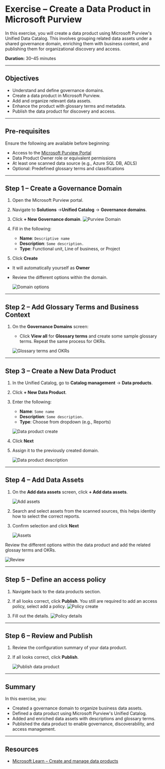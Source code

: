 # Exercise – Create a Data Product in Microsoft Purview

In this exercise, you will create a data product using Microsoft Purview's Unified Data Catalog. This involves grouping related data assets under a shared governance domain, enriching them with business context, and publishing them for organizational discovery and access.

**Duration:** 30–45 minutes

---

## Objectives

- Understand and define governance domains.
- Create a data product in Microsoft Purview.
- Add and organize relevant data assets.
- Enhance the product with glossary terms and metadata.
- Publish the data product for discovery and access.

---

## Pre-requisites

Ensure the following are available before beginning:

- Access to the [Microsoft Purview Portal](https://purview.microsoft.com)
- Data Product Owner role or equivalent permissions
- At least one scanned data source (e.g., Azure SQL DB, ADLS)
- Optional: Predefined glossary terms and classifications

---

## Step 1 – Create a Governance Domain

1. Open the Microsoft Purview portal.
2. Navigate to **Solutions** →**Unified Catalog** → **Governance domains**.
3. Click **+ New Governance domain**.
   ![Purview Domain](../../media/Purview/purview-new-domain.png)

4. Fill in the following:
   - **Name**: `Descriptive name`
   - **Description**: `Some description.`
   - **Type**: Functional unit, Line of business, or Project
   
5. Click **Create**
- It will automatically yourself as **Owner**
- Review the different options within the domain.

   ![Domain options](../../media/Purview/domain-options.png)


---

## Step 2 – Add Glossary Terms and Business Context

1. On the **Governance Domains** screen:
   - Click **View all** for **Glossary terms** and create some sample glossary terms. Repeat the same process for OKRs.

   ![Glossary terms and OKRs](../../media/Purview/glossary-terms-OKRs.png)

---


## Step 3 – Create a New Data Product

1. In the Unified Catalog, go to **Catalog management** → **Data products**.
2. Click **+ New Data Product**.
3. Enter the following:
   - **Name**: `Some name`
   - **Description**: `Some description.`
   - **Type**: Choose from dropdown (e.g., Reports)

   ![Data product create](../../media/Purview/data-product-create.png)

4. Click **Next**
5. Assign it to the previously created domain.

   ![Data product description](../../media/Purview/data-product-descriptions.png)


---



## Step 4 – Add Data Assets

1. On the **Add data assets** screen, click **+ Add data assets**.


   ![Add assets](../../media/Purview/purview-add-assets.png)
2. Search and select assets from the scanned sources, this helps identity how to select the correct reports.
3. Confirm selection and click **Next**

   ![Assets](../../media/Purview/data-product-select-assets.png)

Review the different options within the data product and add the related glossay terms and OKRs.

   ![Review](../../media/Purview/data-product-review.png)



---

## Step 5 – Define an access policy

1. Navigate back to the data products section.
2. If all looks correct, click **Publish**. You still are required to add an access policy, select add a policy.
   ![Policy create](../../media/Purview/data-product-policy-create.png)

3. Fill out the details.
   ![Policy details](../../media/Purview/data-product-policy-details.png)
   
---

## Step 6 – Review and Publish

1. Review the configuration summary of your data product.
2. If all looks correct, click **Publish**.

   ![Publish data product](../../media/Purview/data-product-publish.png)
---


## Summary

In this exercise, you:

- Created a governance domain to organize business data assets.
- Defined a data product using Microsoft Purview's Unified Catalog.
- Added and enriched data assets with descriptions and glossary terms.
- Published the data product to enable governance, discoverability, and access management.

---

## Resources

- [Microsoft Learn – Create and manage data products](https://learn.microsoft.com/en-us/purview/unified-catalog-data-products-create-manage)
